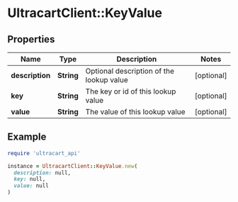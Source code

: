 # UltracartClient::KeyValue

## Properties

| Name | Type | Description | Notes |
| ---- | ---- | ----------- | ----- |
| **description** | **String** | Optional description of the lookup value | [optional] |
| **key** | **String** | The key or id of this lookup value | [optional] |
| **value** | **String** | The value of this lookup value | [optional] |

## Example

```ruby
require 'ultracart_api'

instance = UltracartClient::KeyValue.new(
  description: null,
  key: null,
  value: null
)
```


